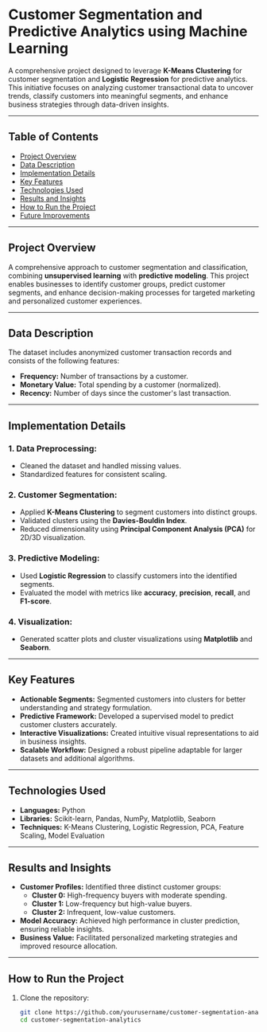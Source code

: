 # **Customer Segmentation and Predictive Analytics using Machine Learning**

A comprehensive project designed to leverage **K-Means Clustering** for customer segmentation and **Logistic Regression** for predictive analytics. This initiative focuses on analyzing customer transactional data to uncover trends, classify customers into meaningful segments, and enhance business strategies through data-driven insights.

---

## **Table of Contents**

- [Project Overview](#project-overview)
- [Data Description](#data-description)
- [Implementation Details](#implementation-details)
- [Key Features](#key-features)
- [Technologies Used](#technologies-used)
- [Results and Insights](#results-and-insights)
- [How to Run the Project](#how-to-run-the-project)
- [Future Improvements](#future-improvements)

---

## **Project Overview**

A comprehensive approach to customer segmentation and classification, combining **unsupervised learning** with **predictive modeling**. This project enables businesses to identify customer groups, predict customer segments, and enhance decision-making processes for targeted marketing and personalized customer experiences.

---

## **Data Description**

The dataset includes anonymized customer transaction records and consists of the following features:

- **Frequency:** Number of transactions by a customer.
- **Monetary Value:** Total spending by a customer (normalized).
- **Recency:** Number of days since the customer's last transaction.

---

## **Implementation Details**

### **1. Data Preprocessing:**
- Cleaned the dataset and handled missing values.
- Standardized features for consistent scaling.

### **2. Customer Segmentation:**
- Applied **K-Means Clustering** to segment customers into distinct groups.
- Validated clusters using the **Davies-Bouldin Index**.
- Reduced dimensionality using **Principal Component Analysis (PCA)** for 2D/3D visualization.

### **3. Predictive Modeling:**
- Used **Logistic Regression** to classify customers into the identified segments.
- Evaluated the model with metrics like **accuracy**, **precision**, **recall**, and **F1-score**.

### **4. Visualization:**
- Generated scatter plots and cluster visualizations using **Matplotlib** and **Seaborn**.

---

## **Key Features**

- **Actionable Segments:** Segmented customers into clusters for better understanding and strategy formulation.
- **Predictive Framework:** Developed a supervised model to predict customer clusters accurately.
- **Interactive Visualizations:** Created intuitive visual representations to aid in business insights.
- **Scalable Workflow:** Designed a robust pipeline adaptable for larger datasets and additional algorithms.

---

## **Technologies Used**

- **Languages:** Python
- **Libraries:** Scikit-learn, Pandas, NumPy, Matplotlib, Seaborn
- **Techniques:** K-Means Clustering, Logistic Regression, PCA, Feature Scaling, Model Evaluation

---

## **Results and Insights**

- **Customer Profiles:** Identified three distinct customer groups:
  - **Cluster 0:** High-frequency buyers with moderate spending.
  - **Cluster 1:** Low-frequency but high-value buyers.
  - **Cluster 2:** Infrequent, low-value customers.
- **Model Accuracy:** Achieved high performance in cluster prediction, ensuring reliable insights.
- **Business Value:** Facilitated personalized marketing strategies and improved resource allocation.

---

## **How to Run the Project**

1. Clone the repository:
   ```bash
   git clone https://github.com/yourusername/customer-segmentation-analytics.git
   cd customer-segmentation-analytics
